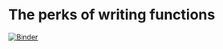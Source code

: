 
<!-- README.md is generated from README.Rmd. Please edit that file -->

# The perks of writing functions

<!-- badges: start -->

[![Binder](https://mybinder.org/badge_logo.svg)](https://mybinder.org/v2/gh/ALanguillaume/writing-functions-perks/HEAD)
<!-- badges: end -->

